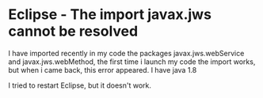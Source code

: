 
# Eclipse - The import javax.jws cannot be resolved

I have imported recently in my code the packages javax.jws.webService and javax.jws.webMethod, the first time i launch my code the import works, but when i came back, this error appeared.
I have java 1.8

I tried to restart Eclipse, but it doesn't work.

        